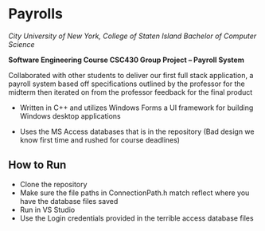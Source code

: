 # Payrolls
*City University of New York, College of Staten Island Bachelor of Computer Science*

**Software Engineering Course CSC430 Group Project – Payroll System**

Collaborated with other students to deliver our first full stack application, a payroll system based off specifications outlined by the professor for the midterm then iterated on from the professor feedback for the final product

- Written in C++ and utilizes Windows Forms a UI framework for building Windows desktop applications

- Uses the MS Access databases that is in the repository (Bad design we know first time and rushed for course deadlines)

How to Run 
-------------
- Clone the repository 
- Make sure the file paths in ConnectionPath.h match reflect where you have the database files saved
- Run in VS Studio 
- Use the Login credentials provided in the terrible access database files
